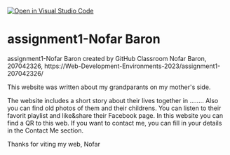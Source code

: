 [![Open in Visual Studio Code](https://classroom.github.com/assets/open-in-vscode-c66648af7eb3fe8bc4f294546bfd86ef473780cde1dea487d3c4ff354943c9ae.svg)](https://classroom.github.com/online_ide?assignment_repo_id=10607208&assignment_repo_type=AssignmentRepo)
# assignment1-Nofar Baron 
assignment1-Nofar Baron created by GitHub Classroom
Nofar Baron, 207042326, https://Web-Development-Environments-2023/assignment1-207042326/

This website was written about my grandparants on my mother's side. 

The website includes a short story about their lives together in ........
Also you can find old photos of them and their childrens. 
You can listen to their favorit playlist and like&share their Facebook page. In this website you can find a QR to this web. 
If you want to contact me, you can fill in your details in the Contact Me section.

Thanks for viting my web, 
Nofar
